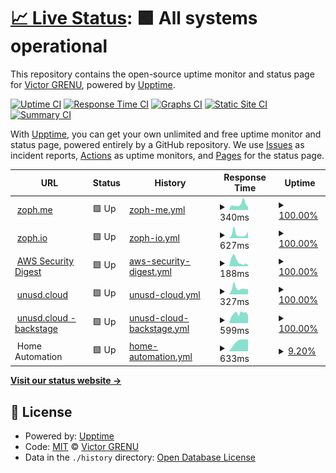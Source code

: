 # [📈 Live Status](https://status.zoph.me): <!--live status--> **🟩 All systems operational**

This repository contains the open-source uptime monitor and status page for [Victor GRENU](https://zoph.me), powered by [Upptime](https://github.com/upptime/upptime).

[![Uptime CI](https://github.com/koj-co/upptime/workflows/Uptime%20CI/badge.svg)](https://github.com/koj-co/upptime/actions?query=workflow%3A%22Uptime+CI%22)
[![Response Time CI](https://github.com/koj-co/upptime/workflows/Response%20Time%20CI/badge.svg)](https://github.com/koj-co/upptime/actions?query=workflow%3A%22Response+Time+CI%22)
[![Graphs CI](https://github.com/koj-co/upptime/workflows/Graphs%20CI/badge.svg)](https://github.com/koj-co/upptime/actions?query=workflow%3A%22Graphs+CI%22)
[![Static Site CI](https://github.com/koj-co/upptime/workflows/Static%20Site%20CI/badge.svg)](https://github.com/koj-co/upptime/actions?query=workflow%3A%22Static+Site+CI%22)
[![Summary CI](https://github.com/koj-co/upptime/workflows/Summary%20CI/badge.svg)](https://github.com/koj-co/upptime/actions?query=workflow%3A%22Summary+CI%22)

With [Upptime](https://upptime.js.org), you can get your own unlimited and free uptime monitor and status page, powered entirely by a GitHub repository. We use [Issues](https://github.com/z0ph/status/issues) as incident reports, [Actions](https://github.com/z0ph/status/actions) as uptime monitors, and [Pages](https://status.zoph.me) for the status page.

<!--start: status pages-->
<!-- This summary is generated by Upptime (https://github.com/upptime/upptime) -->
<!-- Do not edit this manually, your changes will be overwritten -->
<!-- prettier-ignore -->
| URL | Status | History | Response Time | Uptime |
| --- | ------ | ------- | ------------- | ------ |
| <img alt="" src="https://zoph.me/favicon-32x32.png" height="13"> [zoph.me](https://zoph.me) | 🟩 Up | [zoph-me.yml](https://github.com/z0ph/status/commits/HEAD/history/zoph-me.yml) | <details><summary><img alt="Response time graph" src="./graphs/zoph-me/response-time-week.png" height="20"> 340ms</summary><br><a href="https://status.zoph.me/history/zoph-me"><img alt="Response time 364" src="https://img.shields.io/endpoint?url=https%3A%2F%2Fraw.githubusercontent.com%2Fz0ph%2Fstatus%2FHEAD%2Fapi%2Fzoph-me%2Fresponse-time.json"></a><br><a href="https://status.zoph.me/history/zoph-me"><img alt="24-hour response time 182" src="https://img.shields.io/endpoint?url=https%3A%2F%2Fraw.githubusercontent.com%2Fz0ph%2Fstatus%2FHEAD%2Fapi%2Fzoph-me%2Fresponse-time-day.json"></a><br><a href="https://status.zoph.me/history/zoph-me"><img alt="7-day response time 340" src="https://img.shields.io/endpoint?url=https%3A%2F%2Fraw.githubusercontent.com%2Fz0ph%2Fstatus%2FHEAD%2Fapi%2Fzoph-me%2Fresponse-time-week.json"></a><br><a href="https://status.zoph.me/history/zoph-me"><img alt="30-day response time 295" src="https://img.shields.io/endpoint?url=https%3A%2F%2Fraw.githubusercontent.com%2Fz0ph%2Fstatus%2FHEAD%2Fapi%2Fzoph-me%2Fresponse-time-month.json"></a><br><a href="https://status.zoph.me/history/zoph-me"><img alt="1-year response time 310" src="https://img.shields.io/endpoint?url=https%3A%2F%2Fraw.githubusercontent.com%2Fz0ph%2Fstatus%2FHEAD%2Fapi%2Fzoph-me%2Fresponse-time-year.json"></a></details> | <details><summary><a href="https://status.zoph.me/history/zoph-me">100.00%</a></summary><a href="https://status.zoph.me/history/zoph-me"><img alt="All-time uptime 100.00%" src="https://img.shields.io/endpoint?url=https%3A%2F%2Fraw.githubusercontent.com%2Fz0ph%2Fstatus%2FHEAD%2Fapi%2Fzoph-me%2Fuptime.json"></a><br><a href="https://status.zoph.me/history/zoph-me"><img alt="24-hour uptime 100.00%" src="https://img.shields.io/endpoint?url=https%3A%2F%2Fraw.githubusercontent.com%2Fz0ph%2Fstatus%2FHEAD%2Fapi%2Fzoph-me%2Fuptime-day.json"></a><br><a href="https://status.zoph.me/history/zoph-me"><img alt="7-day uptime 100.00%" src="https://img.shields.io/endpoint?url=https%3A%2F%2Fraw.githubusercontent.com%2Fz0ph%2Fstatus%2FHEAD%2Fapi%2Fzoph-me%2Fuptime-week.json"></a><br><a href="https://status.zoph.me/history/zoph-me"><img alt="30-day uptime 100.00%" src="https://img.shields.io/endpoint?url=https%3A%2F%2Fraw.githubusercontent.com%2Fz0ph%2Fstatus%2FHEAD%2Fapi%2Fzoph-me%2Fuptime-month.json"></a><br><a href="https://status.zoph.me/history/zoph-me"><img alt="1-year uptime 100.00%" src="https://img.shields.io/endpoint?url=https%3A%2F%2Fraw.githubusercontent.com%2Fz0ph%2Fstatus%2FHEAD%2Fapi%2Fzoph-me%2Fuptime-year.json"></a></details>
| <img alt="" src="https://zoph.io/img/favicon-32x32.png" height="13"> [zoph.io](https://zoph.io) | 🟩 Up | [zoph-io.yml](https://github.com/z0ph/status/commits/HEAD/history/zoph-io.yml) | <details><summary><img alt="Response time graph" src="./graphs/zoph-io/response-time-week.png" height="20"> 627ms</summary><br><a href="https://status.zoph.me/history/zoph-io"><img alt="Response time 353" src="https://img.shields.io/endpoint?url=https%3A%2F%2Fraw.githubusercontent.com%2Fz0ph%2Fstatus%2FHEAD%2Fapi%2Fzoph-io%2Fresponse-time.json"></a><br><a href="https://status.zoph.me/history/zoph-io"><img alt="24-hour response time 1021" src="https://img.shields.io/endpoint?url=https%3A%2F%2Fraw.githubusercontent.com%2Fz0ph%2Fstatus%2FHEAD%2Fapi%2Fzoph-io%2Fresponse-time-day.json"></a><br><a href="https://status.zoph.me/history/zoph-io"><img alt="7-day response time 627" src="https://img.shields.io/endpoint?url=https%3A%2F%2Fraw.githubusercontent.com%2Fz0ph%2Fstatus%2FHEAD%2Fapi%2Fzoph-io%2Fresponse-time-week.json"></a><br><a href="https://status.zoph.me/history/zoph-io"><img alt="30-day response time 511" src="https://img.shields.io/endpoint?url=https%3A%2F%2Fraw.githubusercontent.com%2Fz0ph%2Fstatus%2FHEAD%2Fapi%2Fzoph-io%2Fresponse-time-month.json"></a><br><a href="https://status.zoph.me/history/zoph-io"><img alt="1-year response time 365" src="https://img.shields.io/endpoint?url=https%3A%2F%2Fraw.githubusercontent.com%2Fz0ph%2Fstatus%2FHEAD%2Fapi%2Fzoph-io%2Fresponse-time-year.json"></a></details> | <details><summary><a href="https://status.zoph.me/history/zoph-io">100.00%</a></summary><a href="https://status.zoph.me/history/zoph-io"><img alt="All-time uptime 100.00%" src="https://img.shields.io/endpoint?url=https%3A%2F%2Fraw.githubusercontent.com%2Fz0ph%2Fstatus%2FHEAD%2Fapi%2Fzoph-io%2Fuptime.json"></a><br><a href="https://status.zoph.me/history/zoph-io"><img alt="24-hour uptime 100.00%" src="https://img.shields.io/endpoint?url=https%3A%2F%2Fraw.githubusercontent.com%2Fz0ph%2Fstatus%2FHEAD%2Fapi%2Fzoph-io%2Fuptime-day.json"></a><br><a href="https://status.zoph.me/history/zoph-io"><img alt="7-day uptime 100.00%" src="https://img.shields.io/endpoint?url=https%3A%2F%2Fraw.githubusercontent.com%2Fz0ph%2Fstatus%2FHEAD%2Fapi%2Fzoph-io%2Fuptime-week.json"></a><br><a href="https://status.zoph.me/history/zoph-io"><img alt="30-day uptime 100.00%" src="https://img.shields.io/endpoint?url=https%3A%2F%2Fraw.githubusercontent.com%2Fz0ph%2Fstatus%2FHEAD%2Fapi%2Fzoph-io%2Fuptime-month.json"></a><br><a href="https://status.zoph.me/history/zoph-io"><img alt="1-year uptime 100.00%" src="https://img.shields.io/endpoint?url=https%3A%2F%2Fraw.githubusercontent.com%2Fz0ph%2Fstatus%2FHEAD%2Fapi%2Fzoph-io%2Fuptime-year.json"></a></details>
| <img alt="" src="https://assets.super.so/36807d35-bcb2-4696-929d-8ce7dcd9d904/uploads/favicon/7baf297c-b988-4b52-ab1d-a76e98ba2e31.png" height="13"> [AWS Security Digest](https://awssecuritydigest.com) | 🟩 Up | [aws-security-digest.yml](https://github.com/z0ph/status/commits/HEAD/history/aws-security-digest.yml) | <details><summary><img alt="Response time graph" src="./graphs/aws-security-digest/response-time-week.png" height="20"> 188ms</summary><br><a href="https://status.zoph.me/history/aws-security-digest"><img alt="Response time 734" src="https://img.shields.io/endpoint?url=https%3A%2F%2Fraw.githubusercontent.com%2Fz0ph%2Fstatus%2FHEAD%2Fapi%2Faws-security-digest%2Fresponse-time.json"></a><br><a href="https://status.zoph.me/history/aws-security-digest"><img alt="24-hour response time 48" src="https://img.shields.io/endpoint?url=https%3A%2F%2Fraw.githubusercontent.com%2Fz0ph%2Fstatus%2FHEAD%2Fapi%2Faws-security-digest%2Fresponse-time-day.json"></a><br><a href="https://status.zoph.me/history/aws-security-digest"><img alt="7-day response time 188" src="https://img.shields.io/endpoint?url=https%3A%2F%2Fraw.githubusercontent.com%2Fz0ph%2Fstatus%2FHEAD%2Fapi%2Faws-security-digest%2Fresponse-time-week.json"></a><br><a href="https://status.zoph.me/history/aws-security-digest"><img alt="30-day response time 447" src="https://img.shields.io/endpoint?url=https%3A%2F%2Fraw.githubusercontent.com%2Fz0ph%2Fstatus%2FHEAD%2Fapi%2Faws-security-digest%2Fresponse-time-month.json"></a><br><a href="https://status.zoph.me/history/aws-security-digest"><img alt="1-year response time 679" src="https://img.shields.io/endpoint?url=https%3A%2F%2Fraw.githubusercontent.com%2Fz0ph%2Fstatus%2FHEAD%2Fapi%2Faws-security-digest%2Fresponse-time-year.json"></a></details> | <details><summary><a href="https://status.zoph.me/history/aws-security-digest">100.00%</a></summary><a href="https://status.zoph.me/history/aws-security-digest"><img alt="All-time uptime 99.99%" src="https://img.shields.io/endpoint?url=https%3A%2F%2Fraw.githubusercontent.com%2Fz0ph%2Fstatus%2FHEAD%2Fapi%2Faws-security-digest%2Fuptime.json"></a><br><a href="https://status.zoph.me/history/aws-security-digest"><img alt="24-hour uptime 100.00%" src="https://img.shields.io/endpoint?url=https%3A%2F%2Fraw.githubusercontent.com%2Fz0ph%2Fstatus%2FHEAD%2Fapi%2Faws-security-digest%2Fuptime-day.json"></a><br><a href="https://status.zoph.me/history/aws-security-digest"><img alt="7-day uptime 100.00%" src="https://img.shields.io/endpoint?url=https%3A%2F%2Fraw.githubusercontent.com%2Fz0ph%2Fstatus%2FHEAD%2Fapi%2Faws-security-digest%2Fuptime-week.json"></a><br><a href="https://status.zoph.me/history/aws-security-digest"><img alt="30-day uptime 100.00%" src="https://img.shields.io/endpoint?url=https%3A%2F%2Fraw.githubusercontent.com%2Fz0ph%2Fstatus%2FHEAD%2Fapi%2Faws-security-digest%2Fuptime-month.json"></a><br><a href="https://status.zoph.me/history/aws-security-digest"><img alt="1-year uptime 100.00%" src="https://img.shields.io/endpoint?url=https%3A%2F%2Fraw.githubusercontent.com%2Fz0ph%2Fstatus%2FHEAD%2Fapi%2Faws-security-digest%2Fuptime-year.json"></a></details>
| <img alt="" src="https://unusd.cloud/images/favicon.png" height="13"> [unusd.cloud](https://unusd.cloud) | 🟩 Up | [unusd-cloud.yml](https://github.com/z0ph/status/commits/HEAD/history/unusd-cloud.yml) | <details><summary><img alt="Response time graph" src="./graphs/unusd-cloud/response-time-week.png" height="20"> 327ms</summary><br><a href="https://status.zoph.me/history/unusd-cloud"><img alt="Response time 382" src="https://img.shields.io/endpoint?url=https%3A%2F%2Fraw.githubusercontent.com%2Fz0ph%2Fstatus%2FHEAD%2Fapi%2Funusd-cloud%2Fresponse-time.json"></a><br><a href="https://status.zoph.me/history/unusd-cloud"><img alt="24-hour response time 294" src="https://img.shields.io/endpoint?url=https%3A%2F%2Fraw.githubusercontent.com%2Fz0ph%2Fstatus%2FHEAD%2Fapi%2Funusd-cloud%2Fresponse-time-day.json"></a><br><a href="https://status.zoph.me/history/unusd-cloud"><img alt="7-day response time 327" src="https://img.shields.io/endpoint?url=https%3A%2F%2Fraw.githubusercontent.com%2Fz0ph%2Fstatus%2FHEAD%2Fapi%2Funusd-cloud%2Fresponse-time-week.json"></a><br><a href="https://status.zoph.me/history/unusd-cloud"><img alt="30-day response time 338" src="https://img.shields.io/endpoint?url=https%3A%2F%2Fraw.githubusercontent.com%2Fz0ph%2Fstatus%2FHEAD%2Fapi%2Funusd-cloud%2Fresponse-time-month.json"></a><br><a href="https://status.zoph.me/history/unusd-cloud"><img alt="1-year response time 379" src="https://img.shields.io/endpoint?url=https%3A%2F%2Fraw.githubusercontent.com%2Fz0ph%2Fstatus%2FHEAD%2Fapi%2Funusd-cloud%2Fresponse-time-year.json"></a></details> | <details><summary><a href="https://status.zoph.me/history/unusd-cloud">100.00%</a></summary><a href="https://status.zoph.me/history/unusd-cloud"><img alt="All-time uptime 100.00%" src="https://img.shields.io/endpoint?url=https%3A%2F%2Fraw.githubusercontent.com%2Fz0ph%2Fstatus%2FHEAD%2Fapi%2Funusd-cloud%2Fuptime.json"></a><br><a href="https://status.zoph.me/history/unusd-cloud"><img alt="24-hour uptime 100.00%" src="https://img.shields.io/endpoint?url=https%3A%2F%2Fraw.githubusercontent.com%2Fz0ph%2Fstatus%2FHEAD%2Fapi%2Funusd-cloud%2Fuptime-day.json"></a><br><a href="https://status.zoph.me/history/unusd-cloud"><img alt="7-day uptime 100.00%" src="https://img.shields.io/endpoint?url=https%3A%2F%2Fraw.githubusercontent.com%2Fz0ph%2Fstatus%2FHEAD%2Fapi%2Funusd-cloud%2Fuptime-week.json"></a><br><a href="https://status.zoph.me/history/unusd-cloud"><img alt="30-day uptime 100.00%" src="https://img.shields.io/endpoint?url=https%3A%2F%2Fraw.githubusercontent.com%2Fz0ph%2Fstatus%2FHEAD%2Fapi%2Funusd-cloud%2Fuptime-month.json"></a><br><a href="https://status.zoph.me/history/unusd-cloud"><img alt="1-year uptime 100.00%" src="https://img.shields.io/endpoint?url=https%3A%2F%2Fraw.githubusercontent.com%2Fz0ph%2Fstatus%2FHEAD%2Fapi%2Funusd-cloud%2Fuptime-year.json"></a></details>
| <img alt="" src="https://unusd.cloud/images/favicon.png" height="13"> [unusd.cloud - backstage](https://app.unusd.cloud) | 🟩 Up | [unusd-cloud-backstage.yml](https://github.com/z0ph/status/commits/HEAD/history/unusd-cloud-backstage.yml) | <details><summary><img alt="Response time graph" src="./graphs/unusd-cloud-backstage/response-time-week.png" height="20"> 599ms</summary><br><a href="https://status.zoph.me/history/unusd-cloud-backstage"><img alt="Response time 523" src="https://img.shields.io/endpoint?url=https%3A%2F%2Fraw.githubusercontent.com%2Fz0ph%2Fstatus%2FHEAD%2Fapi%2Funusd-cloud-backstage%2Fresponse-time.json"></a><br><a href="https://status.zoph.me/history/unusd-cloud-backstage"><img alt="24-hour response time 507" src="https://img.shields.io/endpoint?url=https%3A%2F%2Fraw.githubusercontent.com%2Fz0ph%2Fstatus%2FHEAD%2Fapi%2Funusd-cloud-backstage%2Fresponse-time-day.json"></a><br><a href="https://status.zoph.me/history/unusd-cloud-backstage"><img alt="7-day response time 599" src="https://img.shields.io/endpoint?url=https%3A%2F%2Fraw.githubusercontent.com%2Fz0ph%2Fstatus%2FHEAD%2Fapi%2Funusd-cloud-backstage%2Fresponse-time-week.json"></a><br><a href="https://status.zoph.me/history/unusd-cloud-backstage"><img alt="30-day response time 597" src="https://img.shields.io/endpoint?url=https%3A%2F%2Fraw.githubusercontent.com%2Fz0ph%2Fstatus%2FHEAD%2Fapi%2Funusd-cloud-backstage%2Fresponse-time-month.json"></a><br><a href="https://status.zoph.me/history/unusd-cloud-backstage"><img alt="1-year response time 456" src="https://img.shields.io/endpoint?url=https%3A%2F%2Fraw.githubusercontent.com%2Fz0ph%2Fstatus%2FHEAD%2Fapi%2Funusd-cloud-backstage%2Fresponse-time-year.json"></a></details> | <details><summary><a href="https://status.zoph.me/history/unusd-cloud-backstage">100.00%</a></summary><a href="https://status.zoph.me/history/unusd-cloud-backstage"><img alt="All-time uptime 100.00%" src="https://img.shields.io/endpoint?url=https%3A%2F%2Fraw.githubusercontent.com%2Fz0ph%2Fstatus%2FHEAD%2Fapi%2Funusd-cloud-backstage%2Fuptime.json"></a><br><a href="https://status.zoph.me/history/unusd-cloud-backstage"><img alt="24-hour uptime 100.00%" src="https://img.shields.io/endpoint?url=https%3A%2F%2Fraw.githubusercontent.com%2Fz0ph%2Fstatus%2FHEAD%2Fapi%2Funusd-cloud-backstage%2Fuptime-day.json"></a><br><a href="https://status.zoph.me/history/unusd-cloud-backstage"><img alt="7-day uptime 100.00%" src="https://img.shields.io/endpoint?url=https%3A%2F%2Fraw.githubusercontent.com%2Fz0ph%2Fstatus%2FHEAD%2Fapi%2Funusd-cloud-backstage%2Fuptime-week.json"></a><br><a href="https://status.zoph.me/history/unusd-cloud-backstage"><img alt="30-day uptime 100.00%" src="https://img.shields.io/endpoint?url=https%3A%2F%2Fraw.githubusercontent.com%2Fz0ph%2Fstatus%2FHEAD%2Fapi%2Funusd-cloud-backstage%2Fuptime-month.json"></a><br><a href="https://status.zoph.me/history/unusd-cloud-backstage"><img alt="1-year uptime 100.00%" src="https://img.shields.io/endpoint?url=https%3A%2F%2Fraw.githubusercontent.com%2Fz0ph%2Fstatus%2FHEAD%2Fapi%2Funusd-cloud-backstage%2Fuptime-year.json"></a></details>
| <img alt="" src="https://www.jeedom.com/favicon.ico" height="13"> Home Automation | 🟩 Up | [home-automation.yml](https://github.com/z0ph/status/commits/HEAD/history/home-automation.yml) | <details><summary><img alt="Response time graph" src="./graphs/home-automation/response-time-week.png" height="20"> 633ms</summary><br><a href="https://status.zoph.me/history/home-automation"><img alt="Response time 898" src="https://img.shields.io/endpoint?url=https%3A%2F%2Fraw.githubusercontent.com%2Fz0ph%2Fstatus%2FHEAD%2Fapi%2Fhome-automation%2Fresponse-time.json"></a><br><a href="https://status.zoph.me/history/home-automation"><img alt="24-hour response time 633" src="https://img.shields.io/endpoint?url=https%3A%2F%2Fraw.githubusercontent.com%2Fz0ph%2Fstatus%2FHEAD%2Fapi%2Fhome-automation%2Fresponse-time-day.json"></a><br><a href="https://status.zoph.me/history/home-automation"><img alt="7-day response time 633" src="https://img.shields.io/endpoint?url=https%3A%2F%2Fraw.githubusercontent.com%2Fz0ph%2Fstatus%2FHEAD%2Fapi%2Fhome-automation%2Fresponse-time-week.json"></a><br><a href="https://status.zoph.me/history/home-automation"><img alt="30-day response time 651" src="https://img.shields.io/endpoint?url=https%3A%2F%2Fraw.githubusercontent.com%2Fz0ph%2Fstatus%2FHEAD%2Fapi%2Fhome-automation%2Fresponse-time-month.json"></a><br><a href="https://status.zoph.me/history/home-automation"><img alt="1-year response time 905" src="https://img.shields.io/endpoint?url=https%3A%2F%2Fraw.githubusercontent.com%2Fz0ph%2Fstatus%2FHEAD%2Fapi%2Fhome-automation%2Fresponse-time-year.json"></a></details> | <details><summary><a href="https://status.zoph.me/history/home-automation">9.20%</a></summary><a href="https://status.zoph.me/history/home-automation"><img alt="All-time uptime 89.97%" src="https://img.shields.io/endpoint?url=https%3A%2F%2Fraw.githubusercontent.com%2Fz0ph%2Fstatus%2FHEAD%2Fapi%2Fhome-automation%2Fuptime.json"></a><br><a href="https://status.zoph.me/history/home-automation"><img alt="24-hour uptime 64.40%" src="https://img.shields.io/endpoint?url=https%3A%2F%2Fraw.githubusercontent.com%2Fz0ph%2Fstatus%2FHEAD%2Fapi%2Fhome-automation%2Fuptime-day.json"></a><br><a href="https://status.zoph.me/history/home-automation"><img alt="7-day uptime 9.20%" src="https://img.shields.io/endpoint?url=https%3A%2F%2Fraw.githubusercontent.com%2Fz0ph%2Fstatus%2FHEAD%2Fapi%2Fhome-automation%2Fuptime-week.json"></a><br><a href="https://status.zoph.me/history/home-automation"><img alt="30-day uptime 7.71%" src="https://img.shields.io/endpoint?url=https%3A%2F%2Fraw.githubusercontent.com%2Fz0ph%2Fstatus%2FHEAD%2Fapi%2Fhome-automation%2Fuptime-month.json"></a><br><a href="https://status.zoph.me/history/home-automation"><img alt="1-year uptime 92.22%" src="https://img.shields.io/endpoint?url=https%3A%2F%2Fraw.githubusercontent.com%2Fz0ph%2Fstatus%2FHEAD%2Fapi%2Fhome-automation%2Fuptime-year.json"></a></details>

<!--end: status pages-->

[**Visit our status website →**](https://status.zoph.me)

## 📄 License

- Powered by: [Upptime](https://github.com/upptime/upptime)
- Code: [MIT](./LICENSE) © [Victor GRENU](https://zoph.me)
- Data in the `./history` directory: [Open Database License](https://opendatacommons.org/licenses/odbl/1-0/)
